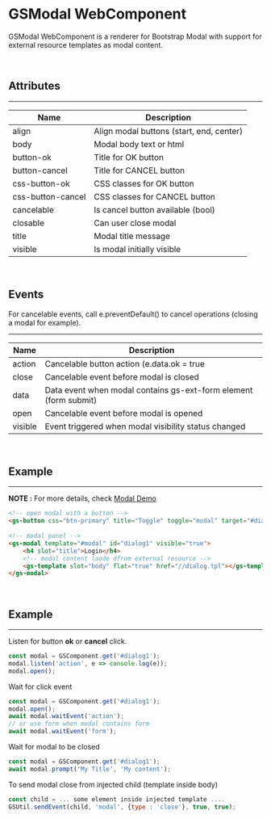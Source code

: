 # GSModal WebComponent
 
GSModal WebComponent is a renderer for Bootstrap Modal with support for external resource templates as modal content.
 
<br>
 
## Attributes
---
 
| Name               | Description                                                  |
|--------------------|--------------------------------------------------------------|
| align              | Align modal buttons (start, end, center)                     |
| body               | Modal body text or html                                      |
| button-ok          | Title for OK button                                          |
| button-cancel      | Title for CANCEL button                                      |
| css-button-ok      | CSS classes for OK button                                    |
| css-button-cancel  | CSS classes for CANCEL button                                |
| cancelable         | Is cancel button available (bool)                            |
| closable           | Can user close modal                                         |
| title              | Modal title message                                          |
| visible            | Is modal initially visible                                   |
 
 <br>
 
## Events

For cancelable events, call e.preventDefault() to cancel operations (closing a modal for example).

---
| Name               | Description                                                  |
|--------------------|--------------------------------------------------------------|
| action             | Cancelable button action (e.data.ok = true | false )         |
| close              | Cancelable event before modal is closed                      |
| data               | Data event when modal contains gs-ext-form element (form submit) |
| open               | Cancelable event before modal is opened                      |
| visible            | Event triggered when modal visibility status changed         |

<br>
 
## Example
---
 
**NOTE :**
For more details, check [Modal Demo](../../demos/modal/)
 
```html
<!-- open modal with a button -->
<gs-button css="btn-primary" title="Toggle" toggle="modal" target="#dialog1"></gs-button>
 
<!-- modal panel -->
<gs-modal template="#modal" id="dialog1" visible="true">
    <h4 slot="title">Login</h4>
    <!-- modal content laode dfrom external resource -->
    <gs-template slot="body" flat="true" href="//dialog.tpl"></gs-template>
</gs-modal>
```
 
<br>
 
## Example
---
 
Listen for button **ok** or **cancel** click. 
 
```JavaScript
const modal = GSComponent.get('#dialog1');
modal.listen('action', e => console.log(e));
modal.open();
```
 
Wait for click event

```JavaScript
const modal = GSComponent.get('#dialog1');
modal.open();
await modal.waitEvent('action');
// or use form when modal contains form
await modal.waitEvent('form');
```

Wait for modal to be closed 

```JavaScript
const modal = GSComponent.get('#dialog1');
await modal.prompt('My Title', 'My content');
```

To send modal close from injected child (template inside body)

```JavaScript
const child = ... some element inside injected template ....
GSUtil.sendEvent(child, 'modal', {type : 'close'}, true, true);
```

